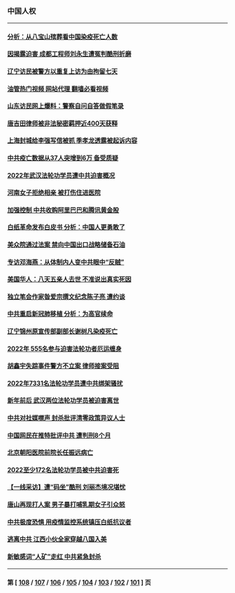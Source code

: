### 中国人权
---
#### [分析：从八宝山殡葬看中国染疫死亡人数](../../pages/ncid278/n13908998.md?01172045) 
#### [因揭露迫害 成都工程师刘永生遭冤判酷刑折磨](../../pages/ncid278/n13907678.md?01172045) 
#### [辽宁访民被警方以重复上访为由拘留七天](../../pages/ncid278/n13907703.md?01172045) 
#### [油管热门视频 网站代理 翻墙必看视频](http://138.2.39.72:81/youtube.html?epic-marker?01172045)
#### [山东访民网上爆料：警察自问自答做假笔录](../../pages/ncid278/n13907681.md?01172045) 
#### [唐吉田律师被非法秘密羁押近400天获释](../../pages/ncid278/n13907374.md?01172045) 
#### [上海封城给李强写信被抓 季孝龙透露被起诉内容](../../pages/ncid278/n13907234.md?01172045) 
#### [中共疫亡数据从37人突增到6万 备受质疑](../../pages/ncid278/n13907051.md?01172045) 
#### [2022年武汉法轮功学员遭中共迫害概况](../../pages/ncid278/n13906471.md?01172045) 
#### [河南女子拒绝相亲 被打伤住进医院](../../pages/ncid278/n13906872.md?01172045) 
#### [加强控制 中共收购阿里巴巴和腾讯黄金股](../../pages/ncid278/n13906441.md?01172045) 
#### [白纸革命发布白皮书 分析：中国人更勇敢了](../../pages/ncid278/n13905653.md?01172045) 
#### [美众院通过法案 禁向中国出口战略储备石油](../../pages/ncid278/n13905660.md?01172045) 
#### [专访邓海燕：从体制内人变中共眼中“反贼”](../../pages/ncid278/n13905074.md?01172045) 
#### [美国华人：八天五亲人去世 不准说出真实死因](../../pages/ncid278/n13904818.md?01172045) 
#### [独立笔会作家昝爱宗撰文纪念陈子亮 遭约谈](../../pages/ncid278/n13904602.md?01172045) 
#### [中共重启新冠肺移植 分析：为高官续命](../../pages/ncid278/n13904046.md?01172045) 
#### [辽宁锦州原宣传部副部长谢树凡染疫死亡](../../pages/ncid278/n13904044.md?01172045) 
#### [2022年 555名参与迫害法轮功者厄运缠身](../../pages/ncid278/n13903134.md?01172045) 
#### [胡鑫宇失踪事件警方不立案 律师接案受阻](../../pages/ncid278/n13902696.md?01172045) 
#### [2022年7331名法轮功学员遭中共绑架骚扰](../../pages/ncid278/n13901725.md?01172045) 
#### [新年前后 武汉两位法轮功学员被迫害离世](../../pages/ncid278/n13900136.md?01172045) 
#### [中共对社媒噤声 封杀批评清零政策异议人士](../../pages/ncid278/n13901681.md?01172045) 
#### [中国网民在推特批评中共 遭判刑8个月](../../pages/ncid278/n13901620.md?01172045) 
#### [北京朝阳医院前院长任振远病亡](../../pages/ncid278/n13901486.md?01172045) 
#### [2022至少172名法轮功学员被中共迫害死](../../pages/ncid278/n13900831.md?01172045) 
#### [【一线采访】遭“码坐”酷刑 刘丽杰境况堪忧](../../pages/ncid278/n13900758.md?01172045) 
#### [唐山再现打人案 男子暴打哺乳期女子引众怒](../../pages/ncid278/n13900781.md?01172045) 
#### [中共极度恐惧 用疫情监控系统镇压白纸抗议者](../../pages/ncid278/n13900225.md?01172045) 
#### [逃离中共 江西小伙全家穿越八国入美](../../pages/ncid278/n13899634.md?01172045) 
#### [新敏感词“人矿”走红 中共紧急封杀](../../pages/ncid278/n13899991.md?01172045) 

---
#### 第 [ [108](./108.md?01172045) / [107](./107.md?01172045) / [106](./106.md?01172045) / [105](./105.md?01172045) / [104](./104.md?01172045) / [103](./103.md?01172045) / [102](./102.md?01172045) / [101](./101.md?01172045) ] 页
